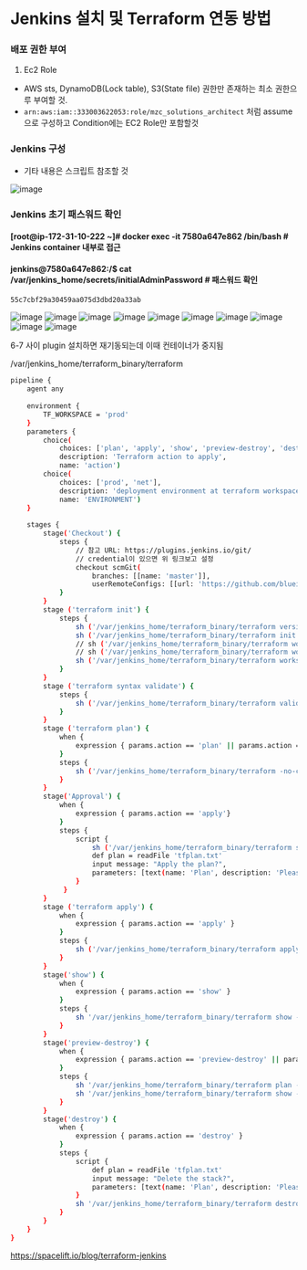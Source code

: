 # Jenkins 설치 및 Terraform 연동 방법

### 배포 권한 부여 
1. Ec2 Role
 - AWS sts, DynamoDB(Lock table), S3(State file) 권한만 존재하는 최소 권한으루 부여할 것. 
 - `arn:aws:iam::333003622053:role/mzc_solutions_architect` 처럼 assume으로 구성하고 Condition에는 EC2 Role만 포함할것 



### Jenkins 구성 
 - 기타 내용은 스크립트 참조할 것

![image](./images/1.png)
### Jenkins 초기 패스워드 확인
#### [root@ip-172-31-10-222 ~]# docker exec -it 7580a647e862 /bin/bash  # Jenkins container 내부로 접근 
#### jenkins@7580a647e862:/$ cat /var/jenkins_home/secrets/initialAdminPassword  # 패스워드 확인
```bash
55c7cbf29a30459aa075d3dbd20a33ab
```


![image](./images/2.png)
![image](./images/3.png)
![image](./images/4.png)
![image](./images/5.png)
![image](./images/6.png)
![image](./images/7.png)
![image](./images/8.png)
![image](./images/9.png)
![image](./images/10.png)
![image](./images/11.png)


6-7 사이 
plugin 설치하면 재기동되는데 이때 컨테이너가 중지됨


/var/jenkins_home/terraform_binary/terraform


```bash
pipeline {
    agent any
    
    environment {
        TF_WORKSPACE = 'prod'
    }
    parameters {
        choice(
            choices: ['plan', 'apply', 'show', 'preview-destroy', 'destroy'],
            description: 'Terraform action to apply',
            name: 'action')
        choice(
            choices: ['prod', 'net'],
            description: 'deployment environment at terraform workspaces',
            name: 'ENVIRONMENT')
    }
    
    stages {
        stage('Checkout') {
            steps {
                // 참고 URL: https://plugins.jenkins.io/git/
                // credential이 있으면 위 링크보고 설정
                checkout scmGit(
                    branches: [[name: 'master']],
                    userRemoteConfigs: [[url: 'https://github.com/blueice123/squid-proxy.git']])
            }
        }
        stage ('terraform init') { 
            steps {
                sh ('/var/jenkins_home/terraform_binary/terraform version')
                sh ('/var/jenkins_home/terraform_binary/terraform init -upgrade')
                // sh ('/var/jenkins_home/terraform_binary/terraform workspace new ${TF_WORKSPACE}' || true)
                // sh ('/var/jenkins_home/terraform_binary/terraform workspace seclect ${TF_WORKSPACE}')
                sh ('/var/jenkins_home/terraform_binary/terraform workspace list')
            }
        }
        stage ('terraform syntax validate') {
            steps {
                sh ('/var/jenkins_home/terraform_binary/terraform validate -no-color')
            }
        }
        stage ('terraform plan') {
            when {
                expression { params.action == 'plan' || params.action == 'apply' }
            }
            steps {
                sh ('/var/jenkins_home/terraform_binary/terraform -no-color -input=false -output-tfplan')
            }
        }
        stage('Approval') {
            when {
                expression { params.action == 'apply'}
            }
            steps {
                script {
                    sh ('/var/jenkins_home/terraform_binary/terraform show -no-color tfplan > tfplan.txt')
                    def plan = readFile 'tfplan.txt'
                    input message: "Apply the plan?",
                    parameters: [text(name: 'Plan', description: 'Please review the plan', defaultValue: plan)]
                }
             }
        }
        stage ('terraform apply') {
            when {
                expression { params.action == 'apply' }
            }
            steps {
                sh ('/var/jenkins_home/terraform_binary/terraform apply -no-color -input=false tfplan')
            }
        }
        stage('show') {
            when {
                expression { params.action == 'show' }
            }
            steps {
                sh '/var/jenkins_home/terraform_binary/terraform show -no-color'
            }
        }
        stage('preview-destroy') {
            when {
                expression { params.action == 'preview-destroy' || params.action == 'destroy'}
            }
            steps {
                sh '/var/jenkins_home/terraform_binary/terraform plan -no-color -destroy -out=tfplan'
                sh '/var/jenkins_home/terraform_binary/terraform show -no-color tfplan > tfplan.txt'
            }
        }
        stage('destroy') {
            when {
                expression { params.action == 'destroy' }
            }
            steps {
                script {
                    def plan = readFile 'tfplan.txt'
                    input message: "Delete the stack?",
                    parameters: [text(name: 'Plan', description: 'Please review the plan', defaultValue: plan)]
                }
                sh '/var/jenkins_home/terraform_binary/terraform destroy -auto-approve'
            }
        }
    }
}
```

https://spacelift.io/blog/terraform-jenkins